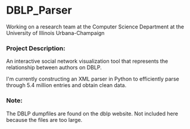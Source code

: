 # DBLP_Parser
Working on a research team at the Computer Science Department at the University of Illinois Urbana-Champaign
### Project Description:
An interactive social network visualization tool that represents the relationship between authors on DBLP. 

I'm currently constructing an XML parser in Python to efficiently parse through 5.4 million entries and obtain clean data. 

### Note: 
The DBLP dumpfiles are found on the dblp website. Not included here because the files are too large. 

